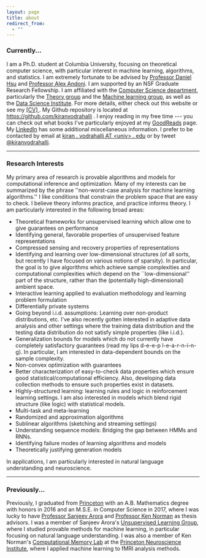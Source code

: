 ```yaml
---
layout: page
title: about
redirect_from:
  - ""
---
```



<!-- example of the message class
<p class="message">
  My name is Kiran Vodrahalli. 
</p>
-->

### Currently...

I am a Ph.D. student at Columbia University, focusing on theoretical computer science, with particular interest in machine learning, algorithms, and statistics. I am extremely fortunate to be advised by [Professor Daniel Hsu](http://www.cs.columbia.edu/~djhsu/) and [Professor Alex Andoni](http://www.mit.edu/~andoni/). I am supported by an NSF Graduate Research Fellowship. I am affiliated with the [Computer Science department](http://www.cs.columbia.edu/), particularly the [Theory group](http://www.cs.columbia.edu/theory/) and the [Machine learning group](http://www.cs.columbia.edu/areas/machine/), as well as the [Data Science Institute](http://datascience.columbia.edu/). For more details, either check out this website or see my <a href="{{ site.baseurl }}/about/cv.pdf" title="cv"> [CV] </a>. My Github repository is located at <a href = "https://github.com/kiranvodrahalli" title="github"> https://github.com/kiranvodrahalli </a>. I enjoy reading in my free time --- you can check out what books I've particularly enjoyed at my [GoodReads](https://www.goodreads.com/review/list/6132224) page. My [LinkedIn](https://www.linkedin.com/in/kiranvodrahalli/) has some additional miscellaneous information. I prefer to be contacted by email at [kiran . vodrahalli AT \<univ\> . edu](mailto:kiran.vodrahalli@columbia.edu) or by tweet [@kiranvodrahalli](https://twitter.com/kiranvodrahalli). 

---

### Research Interests

My primary area of research is provable algorithms and models for computational inference and optimization. Many of my interests can be summarized by the phrase ''non-worst-case analysis for machine learning algorithms.'' I like conditions that constrain the problem space that are easy to check. I believe theory informs practice, and practice informs theory. I am particularly interested in the following broad areas: 

* Theoretical frameworks for unsupervised learning which allow one to give guarantees on performance
* Identifying general, favorable properties of unsupervised feature representations
* Compressed sensing and recovery properties of representations
* Identifying and learning over low-dimensional structures (of all sorts, but recently I have focused on various notions of sparsity). In particular, the goal is to give algorithms which achieve sample complexities and computational complexities which depend on the ``low-dimensional'' part of the structure, rather than the (potentially high-dimensional) ambient space.
* Interactive learning applied to evaluation methodology and learning problem formulation
* Differentially private systems
* Going beyond i.i.d. assumptions: Learning over non-product distributions, etc. I've also recently gotten interested in adaptive data analysis and other settings where the training data distribution and the testing data distribution do not satisfy simple properties (like i.i.d.). 
* Generalization bounds for models which do not currently have completely satisfactory guarantees (read my lips d-e-e-p l-e-a-r-n-i-n-g). In particular, I am interested in data-dependent bounds on the sample complexity.
* Non-convex optimization with guarantees
* Better characterization of easy-to-check data properties which ensure good statistical/computational efficiency. Also, developing data collection methods to ensure such properties exist in datasets. 
* Highly-structured learning: learning rules and logic in reinforcement learning settings. I am also interested in models which blend rigid structure (like logic) with statistical models. 
* Multi-task and meta-learning
* Randomized and approximation algorithms
* Sublinear algorithms (sketching and streaming settings)
* Understanding sequence models: Bridging the gap between HMMs and RNNs. 
* Identifying failure modes of learning algorithms and models
* Theoretically justifying generation models

In applications, I am particularly interested in natural language understanding and neuroscience. 

---

### Previously...

Previously, I graduated from [Princeton](https://www.princeton.edu) with an A.B. Mathematics degree with honors in 2016 and an M.S.E. in Computer Science in 2017, where I was lucky to have [Professor Sanjeev Arora](http://www.cs.princeton.edu/~arora/) and [Professor Ken Norman](https://psych.princeton.edu/person/kenneth-norman) as thesis advisors. I was a member of Sanjeev Arora's [Unsupervised Learning Group](http://unsupervised.cs.princeton.edu/members.html), where I studied provable methods for machine learning, in particular focusing on natural language understanding. I was also a member of Ken Norman's [Computational Memory Lab](http://compmem.princeton.edu/lab-people/) at the [Princeton Neuroscience Institute](http://pni.princeton.edu), where I applied machine learning to fMRI analysis methods. 


